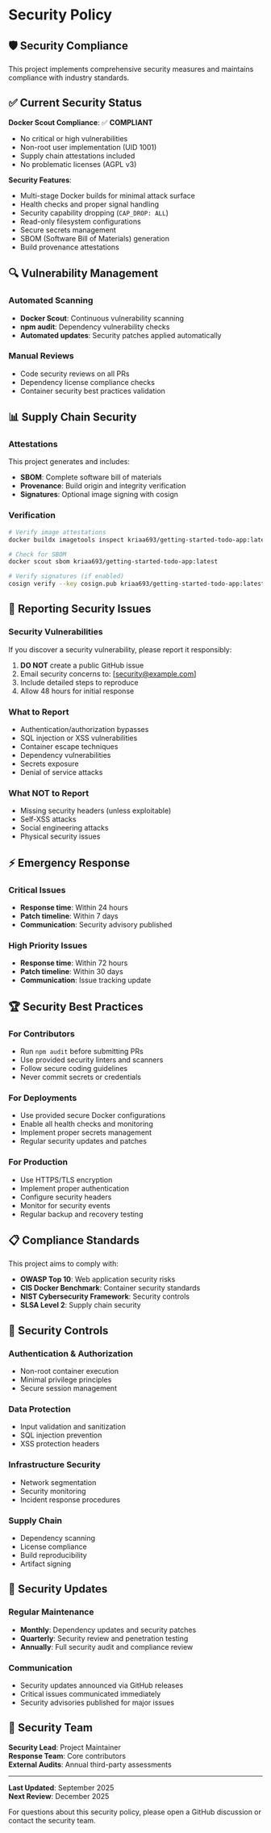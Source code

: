 # Security Policy

## 🛡️ Security Compliance

This project implements comprehensive security measures and maintains compliance with industry standards.

## ✅ Current Security Status

**Docker Scout Compliance**: ✅ **COMPLIANT**
- No critical or high vulnerabilities
- Non-root user implementation (UID 1001)
- Supply chain attestations included
- No problematic licenses (AGPL v3)

**Security Features**:
- Multi-stage Docker builds for minimal attack surface
- Health checks and proper signal handling  
- Security capability dropping (`CAP_DROP: ALL`)
- Read-only filesystem configurations
- Secure secrets management
- SBOM (Software Bill of Materials) generation
- Build provenance attestations

## 🔍 Vulnerability Management

### Automated Scanning
- **Docker Scout**: Continuous vulnerability scanning
- **npm audit**: Dependency vulnerability checks
- **Automated updates**: Security patches applied automatically

### Manual Reviews
- Code security reviews on all PRs
- Dependency license compliance checks
- Container security best practices validation

## 📊 Supply Chain Security

### Attestations
This project generates and includes:
- **SBOM**: Complete software bill of materials
- **Provenance**: Build origin and integrity verification
- **Signatures**: Optional image signing with cosign

### Verification
```bash
# Verify image attestations
docker buildx imagetools inspect kriaa693/getting-started-todo-app:latest

# Check for SBOM
docker scout sbom kriaa693/getting-started-todo-app:latest

# Verify signatures (if enabled)
cosign verify --key cosign.pub kriaa693/getting-started-todo-app:latest
```

## 🚨 Reporting Security Issues

### Security Vulnerabilities
If you discover a security vulnerability, please report it responsibly:

1. **DO NOT** create a public GitHub issue
2. Email security concerns to: [security@example.com]
3. Include detailed steps to reproduce
4. Allow 48 hours for initial response

### What to Report
- Authentication/authorization bypasses
- SQL injection or XSS vulnerabilities  
- Container escape techniques
- Dependency vulnerabilities
- Secrets exposure
- Denial of service attacks

### What NOT to Report
- Missing security headers (unless exploitable)
- Self-XSS attacks
- Social engineering attacks
- Physical security issues

## ⚡ Emergency Response

### Critical Issues
- **Response time**: Within 24 hours
- **Patch timeline**: Within 7 days
- **Communication**: Security advisory published

### High Priority Issues  
- **Response time**: Within 72 hours
- **Patch timeline**: Within 30 days
- **Communication**: Issue tracking update

## 🏆 Security Best Practices

### For Contributors
- Run `npm audit` before submitting PRs
- Use provided security linters and scanners
- Follow secure coding guidelines
- Never commit secrets or credentials

### For Deployments
- Use provided secure Docker configurations
- Enable all health checks and monitoring
- Implement proper secrets management
- Regular security updates and patches

### For Production
- Use HTTPS/TLS encryption
- Implement proper authentication
- Configure security headers
- Monitor for security events
- Regular backup and recovery testing

## 📋 Compliance Standards

This project aims to comply with:
- **OWASP Top 10**: Web application security risks
- **CIS Docker Benchmark**: Container security standards  
- **NIST Cybersecurity Framework**: Security controls
- **SLSA Level 2**: Supply chain security

## 🔐 Security Controls

### Authentication & Authorization
- Non-root container execution
- Minimal privilege principles
- Secure session management

### Data Protection
- Input validation and sanitization
- SQL injection prevention
- XSS protection headers

### Infrastructure Security
- Network segmentation
- Security monitoring
- Incident response procedures

### Supply Chain
- Dependency scanning
- License compliance
- Build reproducibility
- Artifact signing

## 📅 Security Updates

### Regular Maintenance
- **Monthly**: Dependency updates and security patches
- **Quarterly**: Security review and penetration testing
- **Annually**: Full security audit and compliance review

### Communication
- Security updates announced via GitHub releases
- Critical issues communicated immediately
- Security advisories published for major issues

## 🤝 Security Team

**Security Lead**: Project Maintainer  
**Response Team**: Core contributors  
**External Audits**: Annual third-party assessments

---

**Last Updated**: September 2025  
**Next Review**: December 2025

For questions about this security policy, please open a GitHub discussion or contact the security team.

